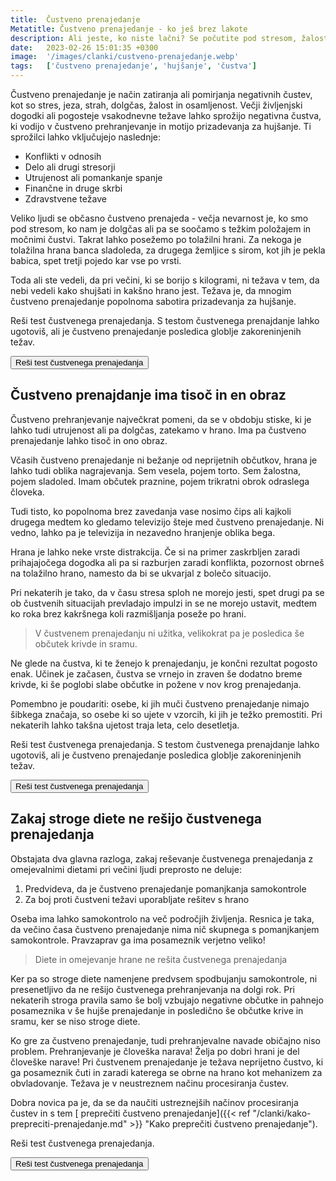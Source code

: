 ```yaml
---
title:  Čustveno prenajedanje
Metatitle: Čustveno prenajedanje - ko ješ brez lakote
description: Ali jeste, ko niste lačni? Se počutite pod stresom, žalostni ali jezni? Morda imaš težave s čustvenim prenajedanjem. Preveri ali si ujet v čustveno prenajdanje
date:   2023-02-26 15:01:35 +0300
image:  '/images/clanki/custveno-prenajedanje.webp'
tags:   ['čustveno prenajedanje', 'hujšanje', 'čustva']
---
```


Čustveno prenajedanje je način zatiranja ali pomirjanja negativnih čustev, kot so stres, jeza, strah, dolgčas, žalost in osamljenost. Večji življenjski dogodki ali pogosteje vsakodnevne težave lahko sprožijo negativna čustva, ki vodijo v čustveno prehranjevanje in motijo prizadevanja za hujšanje. Ti sprožilci lahko vključujejo naslednje:

- Konflikti v odnosih
- Delo ali drugi stresorji
- Utrujenost ali pomankanje spanje
- Finančne in druge skrbi
- Zdravstvene težave

Veliko ljudi se občasno čustveno prenajeda - večja nevarnost je, ko smo pod stresom, ko nam je dolgčas ali pa se soočamo s težkim položajem in močnimi čustvi. Takrat lahko posežemo po tolažilni hrani. Za nekoga je tolažilna hrana banca sladoleda, za drugega žemljice s sirom, kot jih je pekla babica, spet tretji pojedo kar vse po vrsti. 

Toda ali ste vedeli, da pri večini, ki se borijo s kilogrami, ni težava v tem, da nebi vedeli kako shujšati in kakšno hrano jest. Težava je, da mnogim čustveno prenajedanje popolnoma sabotira prizadevanja za hujšanje.

<div class="article_button">
<p>Reši test čustvenega prenajedanja. S testom čustvenega prenajdanje lahko ugotoviš, ali je čustveno prenajedanje posledica globlje zakoreninjenih težav.</p>
    <form class="form" action="https://preview.mailerlite.io/preview/14994/forms/81273345070335372" method="GET" target="_blank">
        <button class="button button--middle" type="submit">Reši test čustvenega prenajedanja<i class="ion ion-ios-paper-plane"></i></button>
    </form>
</div>


## Čustveno prenajdanje ima tisoč in en obraz


Čustveno prehranjevanje največkrat pomeni, da se v obdobju stiske, ki je lahko tudi utrujenost ali pa dolgčas, zatekamo v hrano. Ima pa čustveno prenajedanje lahko tisoč in ono obraz.


Včasih čustveno prenajedanje ni bežanje od neprijetnih občutkov, hrana je lahko tudi oblika nagrajevanja. Sem vesela, pojem torto. Sem žalostna, pojem sladoled. Imam občutek praznine, pojem trikratni obrok odraslega človeka.

Tudi tisto, ko popolnoma brez zavedanja vase nosimo čips ali kajkoli drugega medtem ko gledamo televizijo šteje med čustveno prenajedanje. Ni vedno, lahko pa je televizija in nezavedno hranjenje oblika bega.

Hrana je lahko neke vrste distrakcija. Če si na primer zaskrbljen zaradi prihajajočega dogodka ali pa si razburjen zaradi konflikta, pozornost obrneš na tolažilno hrano, namesto da bi se ukvarjal z bolečo situacijo.

Pri nekaterih je tako, da v času stresa sploh ne morejo jesti, spet drugi pa se ob čustvenih situacijah prevladajo impulzi in se ne morejo ustavit, medtem ko roka brez kakršnega koli razmišljanja poseže po hrani. 

> V čustvenem prenajedanju ni užitka, velikokrat pa je posledica še občutek krivde in sramu. 

Ne glede na čustva, ki te ženejo k prenajedanju, je končni rezultat pogosto enak. Učinek je začasen, čustva se vrnejo in zraven še dodatno breme krivde, ki še poglobi slabe občutke in požene v nov krog prenajedanja.


Pomembno je poudariti: osebe, ki jih muči čustveno prenajedanje nimajo šibkega značaja, so osebe ki so ujete v vzorcih, ki jih je težko premostiti. Pri nekaterih lahko takšna ujetost traja leta, celo desetletja.


<div class="article_button">
<p>Reši test čustvenega prenajedanja. S testom čustvenega prenajdanje lahko ugotoviš, ali je čustveno prenajedanje posledica globlje zakoreninjenih težav.</p>
    <form class="form" action="https://preview.mailerlite.io/preview/14994/forms/81273345070335372" method="GET" target="_blank">
        <button class="button button--middle" type="submit">Reši test čustvenega prenajedanja<i class="ion ion-ios-paper-plane"></i></button>
    </form>
</div>

## Zakaj stroge diete ne rešijo čustvenega prenajedanja

Obstajata dva glavna razloga, zakaj reševanje čustvenega prenajedanja z omejevalnimi dietami pri večini ljudi preprosto ne deluje:

1. Predvideva, da je čustveno prenajedanje pomanjkanja samokontrole
2. Za boj proti čustveni težavi uporabljate rešitev s hrano

Oseba ima lahko samokontrolo na več področjih življenja. Resnica je taka, da večino časa čustveno prenajedanje nima nič skupnega s pomanjkanjem samokontrole. Pravzaprav ga ima posameznik verjetno veliko! 

> Diete in omejevanje hrane ne rešita čustvenega prenajedanja

Ker pa so stroge diete namenjene predvsem spodbujanju samokontrole, ni presenetljivo da ne rešijo čustvenega prehranjevanja na dolgi rok. Pri nekaterih stroga pravila samo še bolj vzbujajo negativne občutke in pahnejo posameznika v še hujše prenajedanje in posledično še občutke krive in sramu, ker se niso stroge diete.

Ko gre za čustveno prenajedanje, tudi prehranjevalne navade običajno niso problem. Prehranjevanje je človeška narava! Želja po dobri hrani je del človeške narave! Pri čustvenem prenajedanje je težava neprijetno čustvo, ki ga posameznik čuti in zaradi katerega se obrne na hrano kot mehanizem za obvladovanje. Težava je v neustreznem načinu procesiranja čustev.

Dobra novica pa je, da se da naučiti ustreznejših načinov procesiranja čustev in s tem [ preprečiti čustveno prenajedanje]({{< ref "/clanki/kako-prepreciti-prenajedanje.md" >}} "Kako preprečiti čustveno prenajedanje").


<div class="article_button"><p>Reši test čustvenega prenajedanja. </p>
    <form class="form" action="https://preview.mailerlite.io/preview/14994/forms/81273345070335372" method="GET" target="_blank">
        <button class="button button--middle" type="submit">Reši test čustvenega prenajedanja<i class="ion ion-ios-paper-plane"></i></button>
    </form>
</div>
